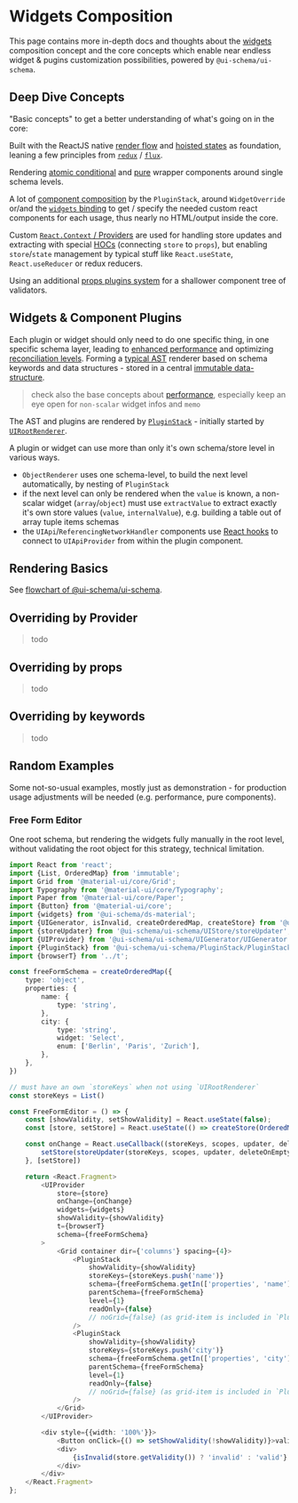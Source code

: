 # Widgets Composition

This page contains more in-depth docs and thoughts about the [widgets](/docs/widgets) composition concept and the core concepts which enable near endless widget & pugins customization possibilities, powered by `@ui-schema/ui-schema`.

## Deep Dive Concepts

"Basic concepts" to get a better understanding of what's going on in the core:

Built with the ReactJS native [render flow](https://reactjs.org/docs/state-and-lifecycle.html#the-data-flows-down) and [hoisted states](https://reactjs.org/docs/lifting-state-up.html#lifting-state-up) as foundation, leaning a few principles from [`redux`](https://redux.js.org/tutorials/fundamentals/part-2-concepts-data-flow) / [`flux`](https://facebook.github.io/flux/docs/in-depth-overview).

Rendering [atomic conditional](https://reactjs.org/docs/conditional-rendering.html) and [pure](https://medium.com/technofunnel/working-with-react-pure-components-166ded26ae48) wrapper components around single schema levels.

A lot of [component composition](https://www.robinwieruch.de/react-component-composition) by the `PluginStack`, around `WidgetOverride` or/and the [`widgets` binding](/docs/widgets#create-design-system-binding) to get / specify the needed custom react components for each usage, thus nearly no HTML/output inside the core.

Custom [`React.Context` / Providers](https://reactjs.org/docs/context.html) are used for handling store updates and extracting with special [HOCs](https://reactjs.org/docs/higher-order-components.html) (connecting `store` to `props`), but enabling `store`/`state` management by typical stuff like `React.useState`, `React.useReducer` or redux reducers.

Using an additional [props plugins system](/docs/plugins#validation-plugins) for a shallower component tree of validators.

## Widgets & Component Plugins

Each plugin or widget should only need to do one specific thing, in one specific schema layer, leading to [enhanced performance](https://reactjs.org/docs/optimizing-performance.html#shouldcomponentupdate-in-action) and optimizing [reconciliation levels](https://reactjs.org/docs/reconciliation.html). Forming a [typical AST](https://en.wikipedia.org/wiki/Abstract_syntax_tree) renderer based on schema keywords and data structures - stored in a central [immutable data-structure](/docs/core#uistore).

> check also the base concepts about [performance](/docs/performance), especially keep an eye open for `non-scalar` widget infos and `memo`

The AST and plugins are rendered by [`PluginStack`](/docs/core#pluginstack) - initially started by [`UIRootRenderer`](/docs/core#uirootrenderer).

 A plugin or widget can use more than only it's own schema/store level in various ways.

- `ObjectRenderer` uses one schema-level, to build the next level automatically, by nesting of `PluginStack`
 - if the next level can only be rendered when the `value` is known, a non-scalar widget (`array`/`object`) must use `extractValue` to extract exactly it's own store values (`value`, `internalValue`), e.g. building a table out of array tuple items schemas
 - the `UIApi`/`ReferencingNetworkHandler` components use [React hooks](https://reactjs.org/docs/hooks-intro.html) to connect to `UIApiProvider` from within the plugin component.

## Rendering Basics

See [flowchart of @ui-schema/ui-schema](/docs/core#flowchart).

## Overriding by **Provider**

> todo

## Overriding by **props**

> todo

## Overriding by **keywords**

> todo


## Random Examples

Some not-so-usual examples, mostly just as demonstration - for production usage adjustments will be needed (e.g. performance, pure components).

### Free Form Editor

One root schema, but rendering the widgets fully manually in the root level, without validating the root object for this strategy, technical limitation.

```typescript jsx
import React from 'react';
import {List, OrderedMap} from 'immutable';
import Grid from '@material-ui/core/Grid';
import Typography from '@material-ui/core/Typography';
import Paper from '@material-ui/core/Paper';
import {Button} from '@material-ui/core';
import {widgets} from '@ui-schema/ds-material';
import {UIGenerator, isInvalid, createOrderedMap, createStore} from '@ui-schema/ui-schema';
import {storeUpdater} from '@ui-schema/ui-schema/UIStore/storeUpdater';
import {UIProvider} from '@ui-schema/ui-schema/UIGenerator/UIGenerator';
import {PluginStack} from '@ui-schema/ui-schema/PluginStack/PluginStack';
import {browserT} from '../t';

const freeFormSchema = createOrderedMap({
    type: 'object',
    properties: {
        name: {
            type: 'string',
        },
        city: {
            type: 'string',
            widget: 'Select',
            enum: ['Berlin', 'Paris', 'Zurich'],
        },
    },
})

// must have an own `storeKeys` when not using `UIRootRenderer`
const storeKeys = List()

const FreeFormEditor = () => {
    const [showValidity, setShowValidity] = React.useState(false);
    const [store, setStore] = React.useState(() => createStore(OrderedMap()))

    const onChange = React.useCallback((storeKeys, scopes, updater, deleteOnEmpty, type) => {
        setStore(storeUpdater(storeKeys, scopes, updater, deleteOnEmpty, type))
    }, [setStore])

    return <React.Fragment>
        <UIProvider
            store={store}
            onChange={onChange}
            widgets={widgets}
            showValidity={showValidity}
            t={browserT}
            schema={freeFormSchema}
        >
            <Grid container dir={'columns'} spacing={4}>
                <PluginStack
                    showValidity={showValidity}
                    storeKeys={storeKeys.push('name')}
                    schema={freeFormSchema.getIn(['properties', 'name'])}
                    parentSchema={freeFormSchema}
                    level={1}
                    readOnly={false}
                    // noGrid={false} (as grid-item is included in `PluginStack`)
                />
                <PluginStack
                    showValidity={showValidity}
                    storeKeys={storeKeys.push('city')}
                    schema={freeFormSchema.getIn(['properties', 'city'])}
                    parentSchema={freeFormSchema}
                    level={1}
                    readOnly={false}
                    // noGrid={false} (as grid-item is included in `PluginStack`)
                />
            </Grid>
        </UIProvider>

        <div style={{width: '100%'}}>
            <Button onClick={() => setShowValidity(!showValidity)}>validity</Button>
            <div>
                {isInvalid(store.getValidity()) ? 'invalid' : 'valid'}
            </div>
        </div>
    </React.Fragment>
};
```
